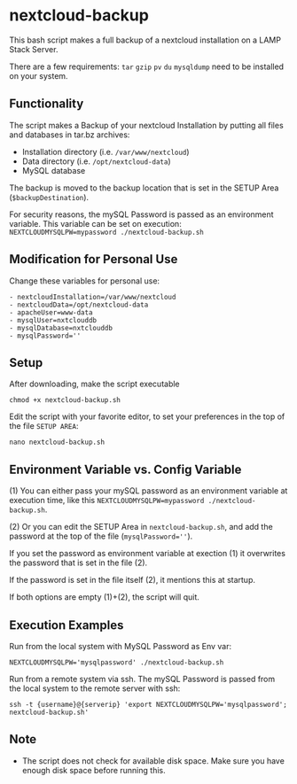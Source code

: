 # nextcloud-backup
  
This bash script makes a full backup of a nextcloud installation on a LAMP Stack Server.

There are a few requirements: `tar` `gzip` `pv` `du` `mysqldump` need to be installed on your system.  
  
## Functionality  

The script makes a Backup of your nextcloud Installation by putting all files and databases in tar.bz archives:   

- Installation directory (i.e. `/var/www/nextcloud`)
- Data directory (i.e. `/opt/nextcloud-data`)
- MySQL database

The backup is moved to the backup location that is set in the SETUP Area (`$backupDestination`).

For security reasons, the mySQL Password is passed as an environment variable.
This variable can be set on execution: `NEXTCLOUDMYSQLPW=mypassword ./nextcloud-backup.sh`

## Modification for Personal Use

Change these variables for personal use:
``` - backupDestination=/home/{USERDIR}
- nextcloudInstallation=/var/www/nextcloud
- nextcloudData=/opt/nextcloud-data
- apacheUser=www-data
- mysqlUser=nxtclouddb
- mysqlDatabase=nxtclouddb
- mysqlPassword=''
```

## Setup

After downloading, make the script executable

    chmod +x nextcloud-backup.sh

Edit the script with your favorite editor, to set your preferences in the top of the file `SETUP AREA`:

    nano nextcloud-backup.sh

## Environment Variable vs. Config Variable

(1) You can either pass your mySQL password as an environment variable at execution time, like this `NEXTCLOUDMYSQLPW=mypassword ./nextcloud-backup.sh`. 

(2) Or you can edit the SETUP Area in `nextcloud-backup.sh`, and add the password at the top of the file (`mysqlPassword=''`). 

If you set the password as environment variable at exection (1) it overwrites the password that is set in the file (2). 

If the password is set in the file itself (2), it mentions this at startup.

If both options are empty (1)+(2), the script will quit. 

## Execution Examples
Run from the local system with MySQL Password as Env var:

    NEXTCLOUDMYSQLPW='mysqlpassword' ./nextcloud-backup.sh

Run from a remote system via ssh. The mySQL Password is passed from the local system to the remote server with ssh:

    ssh -t {username}@{serverip} 'export NEXTCLOUDMYSQLPW='mysqlpassword'; nextcloud-backup.sh'

## Note

- The script does not check for available disk space. Make sure you have enough disk space before running this.
